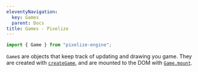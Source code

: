 ```yaml
---
eleventyNavigation:
  key: Games
  parent: Docs
title: Games - Pixelize
---
```


```js
import { Game } from "pixelize-engine";
```

`Game`s are objects that keep track of updating and drawing you game. They are created with [`createGame`](/docs/game/creategame), and are mounted to the DOM with [`Game.mount`](/docs/game/mount).
